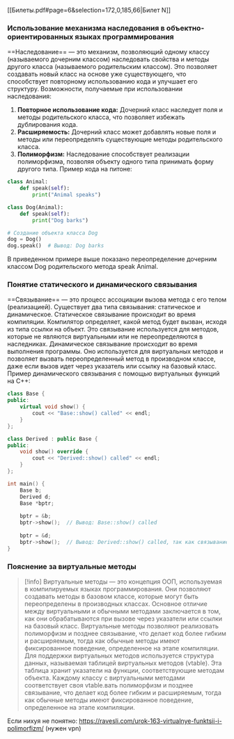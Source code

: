 [[Билеты.pdf#page=6&selection=172,0,185,66|Билет N]]
### Использование механизма наследования в объектно-ориентированных языках программирования 
==Наследование== — это механизм, позволяющий одному классу (называемого дочерним классом) наследовать свойства и методы другого класса (называемого родительским классом). Это позволяет создавать новый класс на основе уже существующего, что способствует повторному использованию кода и улучшает его структуру.
Возможности, получаемые при использовании наследования:
1. **Повторное использование кода:** Дочерний класс наследует поля и методы родительского класса, что позволяет избежать дублирования кода.
2. **Расширяемость:** Дочерний класс может добавлять новые поля и методы или переопределять существующие методы родительского класса.
3. **Полиморфизм:** Наследование способствует реализации полиморфизма, позволяя объекту одного типа принимать форму другого типа.
Пример кода на питоне:
```python
class Animal:
    def speak(self):
        print("Animal speaks")

class Dog(Animal):
    def speak(self):
        print("Dog barks")

# Создание объекта класса Dog
dog = Dog()
dog.speak()  # Вывод: Dog barks
```
В приведенном примере выше показано переопределение дочерним классом Dog родительского  метода speak Animal.
### Понятие статического и динамического связывания ###
==Связывание== — это процесс ассоциации вызова метода с его телом (реализацией). Существует два типа связывания: статическое и динамическое.
Статическое связывание происходит во время компиляции. Компилятор определяет, какой метод будет вызван, исходя из типа ссылки на объект. Это связывание используется для методов, которые не являются виртуальными или не переопределяются в наследниках.
Динамическое связывание происходит во время выполнения программы. Оно используется для виртуальных методов и позволяет вызвать переопределенный метод в производном классе, даже если вызов идет через указатель или ссылку на базовый класс.
Пример динамического связывания с помощью виртуальных функций на C++:
```cpp
class Base {
public:
    virtual void show() {
        cout << "Base::show() called" << endl;
    }
};

class Derived : public Base {
public:
    void show() override {
        cout << "Derived::show() called" << endl;
    }
};

int main() {
    Base b;
    Derived d;
    Base *bptr;
    
    bptr = &b;
    bptr->show();  // Вывод: Base::show() called
    
    bptr = &d;
    bptr->show();  // Вывод: Derived::show() called, так как связывание динамическое
}
```
### Пояснение за виртуальные методы ###
> [!info]
> Виртуальные методы — это концепция ООП, используемая в компилируемых языках программирования. Они позволяют создавать методы в базовом классе, которые могут быть переопределены в производных классах.
> Основное отличие между виртуальными и обычными методами заключается в том, как они обрабатываются при вызове через указатели или ссылки на базовый класс. Виртуальные методы позволяют реализовать полиморфизм и позднее связывание, что делает код более гибким и расширяемым, тогда как обычные методы имеют фиксированное поведение, определенное на этапе компиляции.
> Для поддержки виртуальных методов используется структура данных, называемая таблицей виртуальных методов (vtable). Эта таблица хранит указатели на функции, соответствующие методам объекта. Каждому классу с виртуальными методами соответствует своя vtable.вать полиморфизм и позднее связывание, что делает код более гибким и расширяемым, тогда как обычные методы имеют фиксированное поведение, определенное на этапе компиляции.

Если нихуя не понятно: https://ravesli.com/urok-163-virtualnye-funktsii-i-polimorfizm/ (нужен vpn)